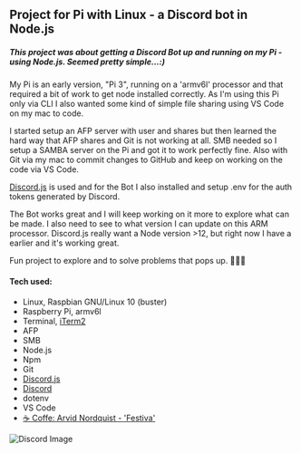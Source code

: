 ## Project for Pi with Linux - a Discord bot in Node.js

##### This project was about getting a Discord Bot up and running on my Pi - using Node.js. Seemed pretty simple...:)

My Pi is an early version, "Pi 3", running on a 'armv6l' processor and that required a bit of work to get node installed correctly.
As I'm using this Pi only via CLI I also wanted some kind of simple file sharing using VS Code on my mac to code.

I started setup an AFP server with user and shares but then learned the hard way that AFP shares and Git is not working at all.
SMB needed so I setup a SAMBA server on the Pi and got it to work perfectly fine. Also with Git via my mac to commit changes to GitHub and keep on working on the code via VS Code.

[Discord.js](https://github.com/discordjs/discord.js/) is used and for the Bot I also installed and setup .env for the auth tokens generated by Discord.

The Bot works great and I will keep working on it more to explore what can be made. I also need to see to what version I can update on this ARM processor. Discord.js really want a Node version >12, but right now I have a earlier and it's working great.

Fun project to explore and to solve problems that pops up. 🙏🏻🌟

#### Tech used:

- Linux, Raspbian GNU/Linux 10 (buster)
- Raspberry Pi, armv6l
- Terminal, [iTerm2](https://iterm2.com/) 
- AFP
- SMB
- Node.js
- Npm
- Git
- [Discord.js](https://github.com/discordjs/discord.js/) 
- [Discord](https://discord.com/) 
- dotenv
- VS Code
- [☕️ Coffe: Arvid Nordquist - 'Festiva'](https://www.arvidnordquist.se/kaffe/sortiment/festivita/) 


![Discord Image](https://discord.com/assets/fbf72f7bfa8f2058218513942447d822.png)

